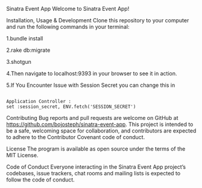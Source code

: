 Sinatra Event App
Welcome to Sinatra Event App! 



Installation, Usage & Development
Clone this repository to your computer and run the following commands in your terminal:

<p>1.bundle install</p>
<p>2.rake db:migrate</p>
<p>3.shotgun</p>
<p>4.Then navigate to localhost:9393 in your browser to see it in action.</p>
<p>5.If You Encounter Issue with Session Secret you can change this in <p>
<code>
Application Controller :
set :session_secret, ENV.fetch('SESSION_SECRET')
</code>


Contributing
Bug reports and pull requests are welcome on GitHub at https://github.com/bojosteph/sinatra-event-app. This project is intended to be a safe, welcoming space for collaboration, and contributors are expected to adhere to the Contributor Covenant code of conduct.

License
The program is available as open source under the terms of the MIT License.

Code of Conduct
Everyone interacting in the Sinatra Event App project’s codebases, issue trackers, chat rooms and mailing lists is expected to follow the code of conduct.